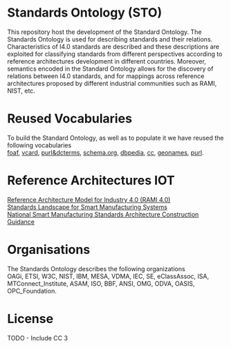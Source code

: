 # Standards Ontology (STO)
This repository host the development of the Standard Ontology. 
The Standards Ontology is used for describing standards and their relations. Characteristics of I4.0 standards
are described and these descriptions are exploited for classifying standards from different perspectives according
to reference architectures development in different countries. Moreover, semantics encoded in the Standard Ontology allows for the discovery of relations between I4.0 standards, and
for mappings across reference architectures proposed by different industrial communities such as RAMI, NIST, etc.

# Reused Vocabularies
To build the Standard Ontology, as well as to populate it we have reused the following vocabularies<br/>
<a href="http://xmlns.com/foaf/spec/">foaf</a>, <a href="https://www.w3.org/TR/vcard-rdf/">vcard</a>, <a href="http://dublincore.org/documents/dcmi-terms/">purl&dcterms</a>, <a href="https://schema.org/docs/about.html">schema.org</a>, <a href="http://dbpedia.org/ontology/">dbpedia</a>, <a href="https://creativecommons.org/ns">cc</a>, <a href="http://www.geonames.org/ontology/documentation.html">geonames</a>, <a href="https://en.wikipedia.org/wiki/Persistent_uniform_resource_locator">purl</a>.


# Reference Architectures IOT 
<a href="https://www.zvei.org/en/subjects/industry-4-0/the-reference-architectural-model-rami-40-and-the-industrie-40-component/">Reference Architecture Model for Industry 4.0 (RAMI 4.0)</a><br/>
<a href="https://www.nist.gov/">Standards Landscape for Smart Manufacturing Systems</a><br/>
<a href="https://en.wikipedia.org/wiki/Ministry_of_Industry_and_Information_Technology">National Smart Manufacturing Standards Architecture Construction Guidance</a><br/>


# Organisations
The Standards Ontology describes the following organizations <br/> 
OAGi, ETSI, W3C, NIST, IBM, MESA, VDMA, IEC, SE, eClassAssoc, ISA, MTConnect_Institute, ASAM, ISO, BBF, ANSI, OMG, ODVA, OASIS, OPC_Foundation.

# License
TODO - Include CC 3

